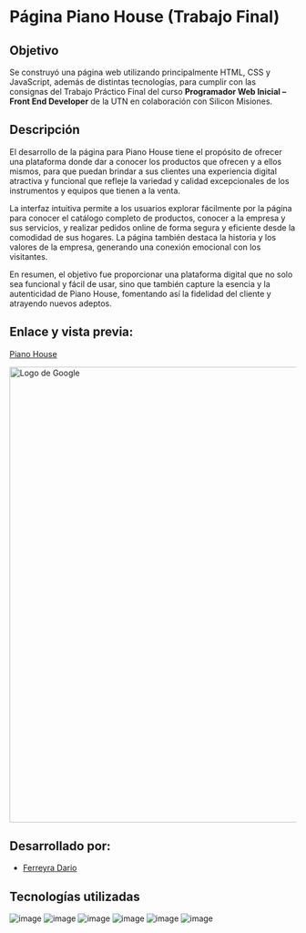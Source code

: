 # Página Piano House (Trabajo Final)

## Objetivo
Se construyó una página web utilizando principalmente HTML, CSS y JavaScript, además de distintas tecnologías, para cumplir con las consignas del Trabajo Práctico Final del curso **Programador Web Inicial – Front End Developer** de la UTN en colaboración con Silicon Misiones.

## Descripción
El desarrollo de la página para Piano House tiene el propósito de ofrecer una plataforma donde dar a conocer los productos que ofrecen y a ellos mismos, para que puedan brindar a sus clientes una experiencia digital atractiva y funcional que refleje la variedad y calidad excepcionales de los instrumentos y equipos que tienen a la venta.

La interfaz intuitiva permite a los usuarios explorar fácilmente por la página para conocer el catálogo completo de productos, conocer a la empresa y sus servicios, y realizar pedidos online de forma segura y eficiente desde la comodidad de sus hogares. La página también destaca la historia y los valores de la empresa, generando una conexión emocional con los visitantes.

En resumen, el objetivo fue proporcionar una plataforma digital que no solo sea funcional y fácil de usar, sino que también capture la esencia y la autenticidad de Piano House, fomentando así la fidelidad del cliente y atrayendo nuevos adeptos.

## Enlace y vista previa:
<a href="https://dario-ferreyra.github.io/bootcampFrontEnd-UTN-Silicon/">Piano House</a>

<a href="https://dario-ferreyra.github.io/bootcampFrontEnd-UTN-Silicon/" target="_blank">
  <img src="https://i.imgur.com/jYAPCJ8.png" alt="Logo de Google" width="800">
</a>

## Desarrollado por:
- [Ferreyra Dario](https://github.com/Dario-Ferreyra)

## Tecnologías utilizadas
![image](https://img.shields.io/badge/InVision-FF3366?style=for-the-badge&logo=InVision&logoColor=white)
![image](https://img.shields.io/badge/Bootstrap-563D7C?style=for-the-badge&logo=bootstrap&logoColor=white)
![image](https://img.shields.io/badge/Visual_Studio_Code-0078D4?style=for-the-badge&logo=visual%20studio%20code&logoColor=white)
![image](https://img.shields.io/badge/HTML5-E34F26?style=for-the-badge&logo=html5&logoColor=white)
![image](https://img.shields.io/badge/CSS3-1572B6?style=for-the-badge&logo=css3&logoColor=white)
![image](https://img.shields.io/badge/JavaScript-323330?style=for-the-badge&logo=javascript&logoColor=F7DF1E)
